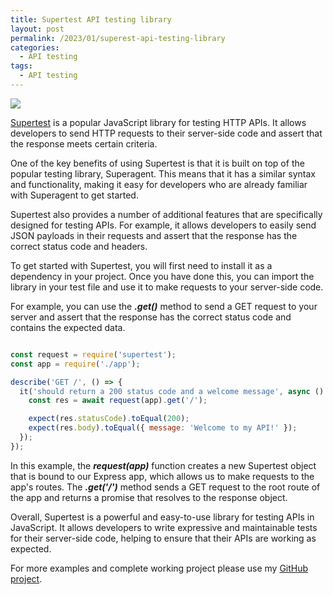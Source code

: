 ```yaml
---
title: Supertest API testing library
layout: post
permalink: /2023/01/superest-api-testing-library
categories:
  - API testing
tags:
  - API testing 
---
```


![](/images/blog/1*R8dpDe1F8LIgCrN1QTfVBw.png)

[Supertest](https://github.com/ladjs/supertest) is a popular JavaScript library for testing HTTP APIs. It allows developers to send HTTP requests to their server-side code and assert that the response meets certain criteria.

One of the key benefits of using Supertest is that it is built on top of the popular testing library, Superagent. This means that it has a similar syntax and functionality, making it easy for developers who are already familiar with Superagent to get started.

Supertest also provides a number of additional features that are specifically designed for testing APIs. For example, it allows developers to easily send JSON payloads in their requests and assert that the response has the correct status code and headers.

To get started with Supertest, you will first need to install it as a dependency in your project. Once you have done this, you can import the library in your test file and use it to make requests to your server-side code.

For example, you can use the **_.get()_** method to send a GET request to your server and assert that the response has the correct status code and contains the expected data.

```javascript

const request = require('supertest');
const app = require('./app');

describe('GET /', () => {
  it('should return a 200 status code and a welcome message', async () => {
    const res = await request(app).get('/');

    expect(res.statusCode).toEqual(200);
    expect(res.body).toEqual({ message: 'Welcome to my API!' });
  });
});

```

In this example, the **_request(app)_** function creates a new Supertest object that is bound to our Express app, which allows us to make requests to the app's routes. The **_.get('/')_** method sends a GET request to the root route of the app and returns a promise that resolves to the response object.

Overall, Supertest is a powerful and easy-to-use library for testing APIs in JavaScript. It allows developers to write expressive and maintainable tests for their server-side code, helping to ensure that their APIs are working as expected.

For more examples and complete working project please use my [GitHub project](https://github.com/slawekradzyminski/supertest-api-tests).

  

